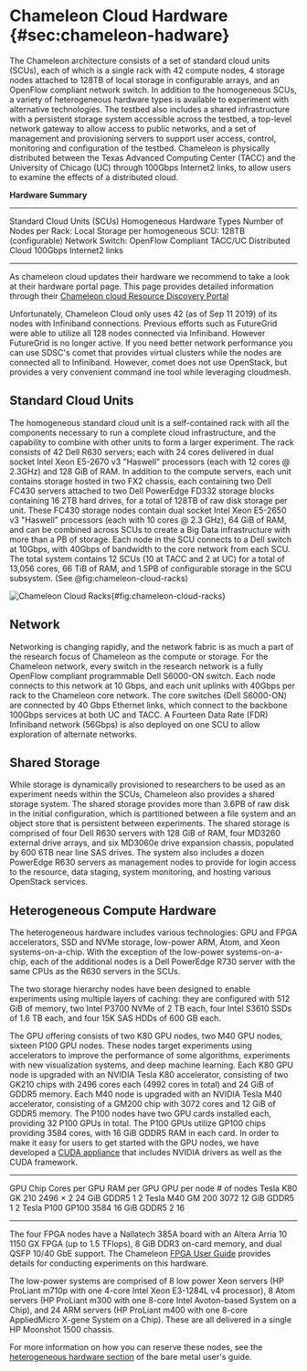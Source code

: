 # Chameleon Cloud Hardware {#sec:chameleon-hadware}

The Chameleon architecture consists of a set of standard cloud units
(SCUs), each of which is a single rack with 42 compute nodes, 4 storage
nodes attached to 128TB of local storage in configurable arrays, and an
OpenFlow compliant network switch. In addition to the homogeneous SCUs,
a variety of heterogeneous hardware types is available to experiment
with alternative technologies. The testbed also includes a shared
infrastructure with a persistent storage system accessible across the
testbed, a top-level network gateway to allow access to public networks,
and a set of management and provisioning servers to support user access,
control, monitoring and configuration of the testbed. Chameleon is
physically distributed between the Texas Advanced Computing Center
(TACC) and the University of Chicago (UC) through 100Gbps Internet2
links, to allow users to examine the effects of a distributed cloud.

**Hardware Summary**

  ------------------------------------ ----------------------------
  Standard Cloud Units (SCUs)          Homogeneous Hardware Types
  Number of Nodes per Rack:
  Local Storage per homogeneous SCU:   128TB (configurable)
  Network Switch:                      OpenFlow Compliant
  TACC/UC Distributed Cloud            100Gbps Internet2 links
  ------------------------------------ ----------------------------

As chameleon cloud updates their hardware we recommend to take a look at
their hardware portal page. This page provides detailed information
through their [Chameleon cloud Resource Discovery
Portal](https://www.chameleoncloud.org/user/discovery/)

Unfortunately, Chameleon Cloud only uses 42 (as of Sep 11 2019) of its
nodes with Infiniband connections. Previous efforts such as FutureGrid
were able to utilize all 128 nodes connected via Infiniband. However
FutureGrid is no longer active. If you need better network performance
you can use SDSC's comet that provides virtual clusters while the nodes
are connected all to Infiniband. However, comet does not use OpenStack,
but provides a very convenient command ine tool while leveraging
cloudmesh.

## Standard Cloud Units

The homogeneous standard cloud unit is a self-contained rack with all
the components necessary to run a complete cloud infrastructure, and the
capability to combine with other units to form a larger experiment. The
rack consists of 42 Dell R630 servers; each with 24 cores delivered in
dual socket Intel Xeon E5-2670 v3 "Haswell" processors (each with 12
cores @ 2.3GHz) and 128 GiB of RAM. In addition to the compute servers,
each unit contains storage hosted in two FX2 chassis, each containing
two Dell FC430 servers attached to two Dell PowerEdge FD332 storage
blocks containing 16 2TB hard drives, for a total of 128TB of raw disk
storage per unit. These FC430 storage nodes contain dual socket Intel
Xeon E5-2650 v3 "Haswell" processors (each with 10 cores @ 2.3 GHz), 64
GiB of RAM, and can be combined across SCUs to create a Big Data
infrastructure with more than a PB of storage. Each node in the SCU
connects to a Dell switch at 10Gbps, with 40Gbps of bandwidth to the
core network from each SCU. The total system contains 12 SCUs (10 at
TACC and 2 at UC) for a total of 13,056 cores, 66 TiB of RAM, and 1.5PB
of configurable storage in the SCU subsystem. (See @fig:chameleon-cloud-racks)

![Chameleon Cloud Racks](images/Chameleon2.jpeg){#fig:chameleon-cloud-racks}

## Network

Networking is changing rapidly, and the network fabric is as much a part
of the research focus of Chameleon as the compute or storage. For the
Chameleon network, every switch in the research network is a fully
OpenFlow compliant programmable Dell S6000-ON switch. Each node connects
to this network at 10 Gbps, and each unit uplinks with 40Gbps per rack
to the Chameleon core network. The core switches (Dell S6000-ON) are
connected by 40 Gbps Ethernet links, which connect to the backbone
100Gbps services at both UC and TACC. A Fourteen Data Rate (FDR)
Infiniband network (56Gbps) is also deployed on one SCU to allow
exploration of alternate networks.

## Shared Storage

While storage is dynamically provisioned to researchers to be used as an
experiment needs within the SCUs, Chameleon also provides a shared
storage system. The shared storage provides more than 3.6PB of raw disk
in the initial configuration, which is partitioned between a file system
and an object store that is persistent between experiments. The shared
storage is comprised of four Dell R630 servers with 128 GiB of RAM, four
MD3260 external drive arrays, and six MD3060e drive expansion chassis,
populated by 600 6TB near line SAS drives. The system also includes a
dozen PowerEdge R630 servers as management nodes to provide for login
access to the resource, data staging, system monitoring, and hosting
various OpenStack services.

## Heterogeneous Compute Hardware

The heterogeneous hardware includes various technologies: GPU and FPGA
accelerators, SSD and NVMe storage, low-power ARM, Atom, and Xeon
systems-on-a-chip. With the exception of the low-power
systems-on-a-chip, each of the additional nodes is a Dell PowerEdge R730
server with the same CPUs as the R630 servers in the SCUs.

The two storage hierarchy nodes have been designed to enable experiments
using multiple layers of caching: they are configured with 512 GiB of
memory, two Intel P3700 NVMe of 2 TB each, four Intel S3610 SSDs of 1.6
TB each, and four 15K SAS HDDs of 600 GB each.

The GPU offering consists of two K80 GPU nodes, two M40 GPU nodes,
sixteen P100 GPU nodes. These nodes target experiments using
accelerators to improve the performance of some algorithms, experiments
with new visualization systems, and deep machine learning. Each K80 GPU
node is upgraded with an NVIDIA Tesla K80 accelerator, consisting of two
GK210 chips with 2496 cores each (4992 cores in total) and 24 GiB of
GDDR5 memory. Each M40 node is upgraded with an NVIDIA Tesla M40
accelerator, consisting of a GM200 chip with 3072 cores and 12 GiB of
GDDR5 memory. The P100 nodes have two GPU cards installed each,
providing 32 P100 GPUs in total. The P100 GPUs utilize GP100 chips
providing 3584 cores, with 16 GiB GDDR5 RAM in each card. In order to
make it easy for users to get started with the GPU nodes, we have
developed a [CUDA
appliance](https://www.chameleoncloud.org/appliances/21/) that includes
NVIDIA drivers as well as the CUDA framework.

  ------------ -------- ----------------- -------------- -------------- -------------
  GPU          Chip     Cores per GPU     RAM per GPU    GPU per node   \# of nodes
  Tesla K80    GK 210   2496 $\times$ 2   24 GiB GDDR5   1              2
  Tesla M40    GM 200   3072              12 GiB GDDR5   1              2
  Tesla P100   GP100    3584              16 GiB GDDR5   2              16
  ------------ -------- ----------------- -------------- -------------- -------------

The four FPGA nodes have a Nallatech 385A board with an Altera Arria 10
1150 GX FPGA (up to 1.5 TFlops), 8 GiB DDR3 on-card memory, and dual
QSFP 10/40 GbE support. The Chameleon [FPGA User
Guide](https://www.chameleoncloud.org/docs/bare-metal-user-guide/fpga/) provides
details for conducting experiments on this hardware.

The low-power systems are comprised of 8 low power Xeon servers (HP
ProLiant m710p with one 4-core Intel Xeon E3-1284L v4 processor), 8 Atom
servers (HP ProLiant m300 with one 8-core Intel Avoton-based System on a
Chip), and 24 ARM servers (HP ProLiant m400 with one 8-core AppliedMicro
X-gene System on a Chip). These are all delivered in a single HP
Moonshot 1500 chassis.

For more information on how you can reserve these nodes, see the
[heterogeneous hardware
section](https://www.chameleoncloud.org/docs/bare-metal-user-guide/#heterogeneous_hardware)
of the bare metal user's guide.

